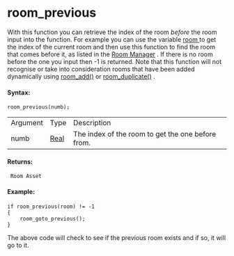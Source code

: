 # room_previous

With this function you can retrieve the index of the room *before* the
room input into the function. For example you can use the variable [
room ](room) to get the index of the current room and then use this
function to find the room that comes before it, as listed in the [Room
Manager](../../../../Settings/The_Room_Manager) . If there is no
room before the one you input then -1 is returned. Note that this
function will not recognise or take into consideration rooms that have
been added dynamically using [room_add()](room_add) or
[room_duplicate()](room_duplicate) .

#### Syntax:

``` gml
room_previous(numb);
```

|          |                                                                         |                                                   |
|----------|-------------------------------------------------------------------------|---------------------------------------------------|
| Argument | Type                                                                    | Description                                       |
| numb     |  [Real](../../../../../GameMaker_Language/GML_Overview/Data_Types)  | The index of the room to get the one before from. |

#### Returns:

``` gml
 Room Asset
```

#### Example:

``` gml
if room_previous(room) != -1
{
    room_goto_previous();
}
```

The above code will check to see if the previous room exists and if so,
it will go to it.
